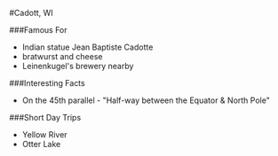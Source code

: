 #Cadott, WI

###Famous For
- Indian statue Jean Baptiste Cadotte
- bratwurst and cheese
- Leinenkugel's brewery nearby

###Interesting Facts
- On the 45th parallel - "Half-way between the Equator & North Pole"

###Short Day Trips
- Yellow River
- Otter Lake
